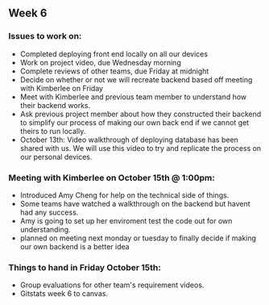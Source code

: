 ## Week 6

### Issues to work on:
- Completed deploying front end locally on all our devices
- Work on project video, due Wednesday morning
- Complete reviews of other teams, due Friday at midnight
- Decide on whether or not we will recreate backend based off meeting with Kimberlee on Friday
- Meet with Kimberlee and previous team member to understand how their backend works.
- Ask previous project member about how they constructed their backend to simplify our process of making our own back end if we cannot get theirs to run locally. 
- October 13th: Video walkthrough of deploying database has been shared with us. We will use this video to try and replicate the process on our personal devices.

### Meeting with Kimberlee on October 15th @ 1:00pm:
- Introduced Amy Cheng for help on the technical side of things.
- Some teams have watched a walkthrough on the backend but havent had any success.
- Amy is going to set up her enviroment test the code out for own understanding.
- planned on meeting next monday or tuesday to finally decide if making our own backend is a better idea

### Things to hand in Friday October 15th:
- Group evaluations for other team's requirement videos.
- Gitstats week 6 to canvas.
